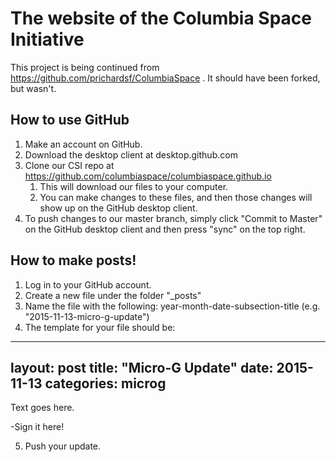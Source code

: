 # The website of the Columbia Space Initiative

This project is being continued from https://github.com/prichardsf/ColumbiaSpace . It should have been forked, but wasn't.

## How to use GitHub

1. Make an account on GitHub.
2. Download the desktop client at desktop.github.com
3. Clone our CSI repo at https://github.com/columbiaspace/columbiaspace.github.io 
	1. This will download our files to your computer.
	2. You can make changes to these files, and then those changes will show up on the GitHub desktop client.
4. To push changes to our master branch, simply click "Commit to Master" on the GitHub desktop client and then press "sync" on the top right.


## How to make posts!

1. Log in to your GitHub account.
2. Create a new file under the folder "_posts"
3. Name the file with the following: year-month-date-subsection-title (e.g. "2015-11-13-micro-g-update")
4. The template for your file should be:

---
layout: post
title:  "Micro-G Update"
date:   2015-11-13
categories: microg
---
Text goes here.

-Sign it here!

5. Push your update.

